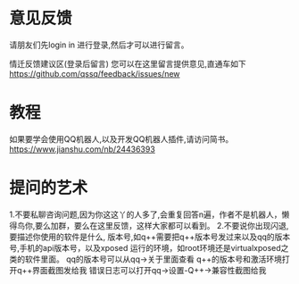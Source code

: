# 意见反馈
请朋友们先login in 进行登录,然后才可以进行留言。

情迁反馈建议区(登录后留言)
您可以在这里留言提供意见,直通车如下
https://github.com/qssq/feedback/issues/new
# 教程
如果要学会使用QQ机器人,以及开发QQ机器人插件,请访问简书。
https://www.jianshu.com/nb/24436393

# 提问的艺术
1.不要私聊咨询问题,因为你这这丫的人多了,会重复回答n遍，作者不是机器人，懒得鸟你,要么加群，要么在这里反馈，这样大家都可以看到。
2.不要说你出现闪退,要描述你使用的软件是什么,
版本号,如q++需要把q++版本号发过来以及qq的版本号,手机的api版本号，以及xposed 运行的环境，如root环境还是virtualxposed之类的软件里面。
qq的版本号可以从qq->关于里面查看
q++的版本号和激活环境打开q++界面截图发给我
错误日志可以打开qq->设置-Q++->兼容性截图给我
